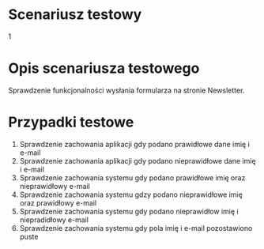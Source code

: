 # Scenariusz testowy		

1

# Opis scenariusza testowego

Sprawdzenie funkcjonalności wysłania formularza na stronie Newsletter.

# Przypadki testowe

1. Sprawdzenie zachowania aplikacji gdy podano prawidłowe dane imię i e-mail
2. Sprawdzenie zachowania aplikacji gdy podano nieprawidłowe dane imię i e-mail
3. Sprawdzenie zachowania systemu gdy podano prawidłowe imię oraz nieprawidłowy e-mail
4. Sprawdzenie zachowania systemu gdzy podano nieprawidłowe imię oraz prawidłowy e-mail
5. Sprawdzenie zachowania systemu gdy podano nieprawidłow imię i niepradidłowy e-mail
6. Sprawdzenie zachowania systemu gdy pola imię i e-mail pozostawiono puste



